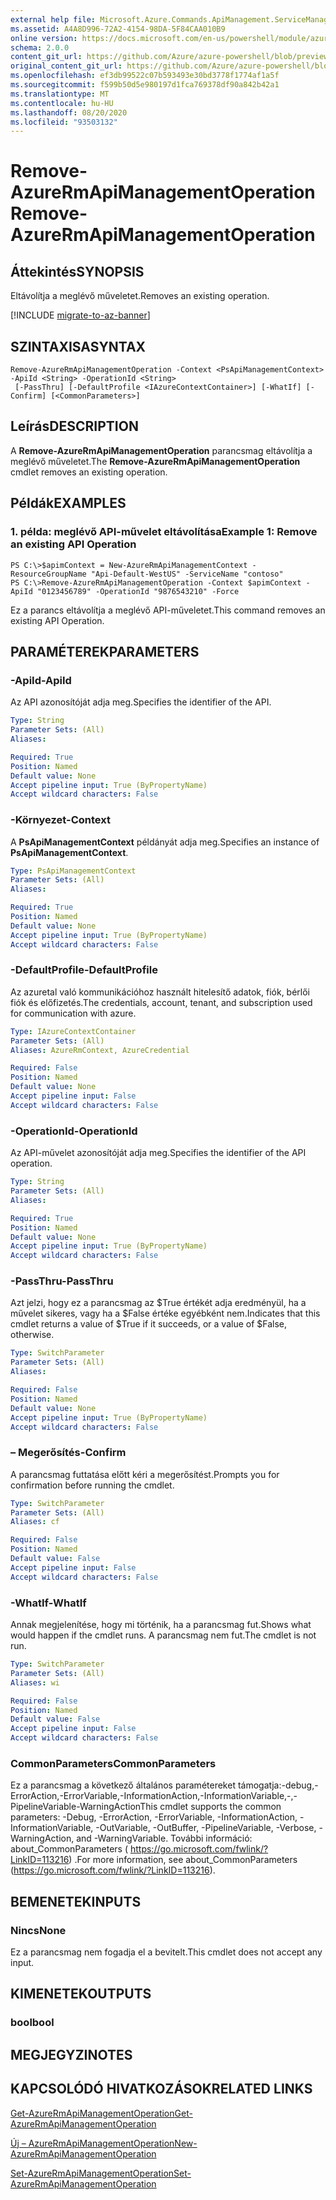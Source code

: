 ```yaml
---
external help file: Microsoft.Azure.Commands.ApiManagement.ServiceManagement.dll-Help.xml
ms.assetid: A4A8D996-72A2-4154-98DA-5F84CAA010B9
online version: https://docs.microsoft.com/en-us/powershell/module/azurerm.apimanagement/remove-azurermapimanagementoperation
schema: 2.0.0
content_git_url: https://github.com/Azure/azure-powershell/blob/preview/src/ResourceManager/ApiManagement/Commands.ApiManagement/help/Remove-AzureRmApiManagementOperation.md
original_content_git_url: https://github.com/Azure/azure-powershell/blob/preview/src/ResourceManager/ApiManagement/Commands.ApiManagement/help/Remove-AzureRmApiManagementOperation.md
ms.openlocfilehash: ef3db99522c07b593493e30bd3778f1774af1a5f
ms.sourcegitcommit: f599b50d5e980197d1fca769378df90a842b42a1
ms.translationtype: MT
ms.contentlocale: hu-HU
ms.lasthandoff: 08/20/2020
ms.locfileid: "93503132"
---
```

# <span data-ttu-id="f3f2a-101">Remove-AzureRmApiManagementOperation</span><span class="sxs-lookup"><span data-stu-id="f3f2a-101">Remove-AzureRmApiManagementOperation</span></span>

## <span data-ttu-id="f3f2a-102">Áttekintés</span><span class="sxs-lookup"><span data-stu-id="f3f2a-102">SYNOPSIS</span></span>
<span data-ttu-id="f3f2a-103">Eltávolítja a meglévő műveletet.</span><span class="sxs-lookup"><span data-stu-id="f3f2a-103">Removes an existing operation.</span></span>

[!INCLUDE [migrate-to-az-banner](../../includes/migrate-to-az-banner.md)]

## <span data-ttu-id="f3f2a-104">SZINTAXISA</span><span class="sxs-lookup"><span data-stu-id="f3f2a-104">SYNTAX</span></span>

```
Remove-AzureRmApiManagementOperation -Context <PsApiManagementContext> -ApiId <String> -OperationId <String>
 [-PassThru] [-DefaultProfile <IAzureContextContainer>] [-WhatIf] [-Confirm] [<CommonParameters>]
```

## <span data-ttu-id="f3f2a-105">Leírás</span><span class="sxs-lookup"><span data-stu-id="f3f2a-105">DESCRIPTION</span></span>
<span data-ttu-id="f3f2a-106">A **Remove-AzureRmApiManagementOperation** parancsmag eltávolítja a meglévő műveletet.</span><span class="sxs-lookup"><span data-stu-id="f3f2a-106">The **Remove-AzureRmApiManagementOperation** cmdlet removes an existing operation.</span></span>

## <span data-ttu-id="f3f2a-107">Példák</span><span class="sxs-lookup"><span data-stu-id="f3f2a-107">EXAMPLES</span></span>

### <span data-ttu-id="f3f2a-108">1. példa: meglévő API-művelet eltávolítása</span><span class="sxs-lookup"><span data-stu-id="f3f2a-108">Example 1: Remove an existing API Operation</span></span>
```
PS C:\>$apimContext = New-AzureRmApiManagementContext -ResourceGroupName "Api-Default-WestUS" -ServiceName "contoso"
PS C:\>Remove-AzureRmApiManagementOperation -Context $apimContext -ApiId "0123456789" -OperationId "9876543210" -Force
```

<span data-ttu-id="f3f2a-109">Ez a parancs eltávolítja a meglévő API-műveletet.</span><span class="sxs-lookup"><span data-stu-id="f3f2a-109">This command removes an existing API Operation.</span></span>

## <span data-ttu-id="f3f2a-110">PARAMÉTEREK</span><span class="sxs-lookup"><span data-stu-id="f3f2a-110">PARAMETERS</span></span>

### <span data-ttu-id="f3f2a-111">-ApiId</span><span class="sxs-lookup"><span data-stu-id="f3f2a-111">-ApiId</span></span>
<span data-ttu-id="f3f2a-112">Az API azonosítóját adja meg.</span><span class="sxs-lookup"><span data-stu-id="f3f2a-112">Specifies the identifier of the API.</span></span>

```yaml
Type: String
Parameter Sets: (All)
Aliases: 

Required: True
Position: Named
Default value: None
Accept pipeline input: True (ByPropertyName)
Accept wildcard characters: False
```

### <span data-ttu-id="f3f2a-113">-Környezet</span><span class="sxs-lookup"><span data-stu-id="f3f2a-113">-Context</span></span>
<span data-ttu-id="f3f2a-114">A **PsApiManagementContext** példányát adja meg.</span><span class="sxs-lookup"><span data-stu-id="f3f2a-114">Specifies an instance of **PsApiManagementContext**.</span></span>

```yaml
Type: PsApiManagementContext
Parameter Sets: (All)
Aliases: 

Required: True
Position: Named
Default value: None
Accept pipeline input: True (ByPropertyName)
Accept wildcard characters: False
```

### <span data-ttu-id="f3f2a-115">-DefaultProfile</span><span class="sxs-lookup"><span data-stu-id="f3f2a-115">-DefaultProfile</span></span>
<span data-ttu-id="f3f2a-116">Az azuretal való kommunikációhoz használt hitelesítő adatok, fiók, bérlői fiók és előfizetés.</span><span class="sxs-lookup"><span data-stu-id="f3f2a-116">The credentials, account, tenant, and subscription used for communication with azure.</span></span>
 
```yaml
Type: IAzureContextContainer
Parameter Sets: (All)
Aliases: AzureRmContext, AzureCredential

Required: False
Position: Named
Default value: None
Accept pipeline input: False
Accept wildcard characters: False
```

### <span data-ttu-id="f3f2a-117">-OperationId</span><span class="sxs-lookup"><span data-stu-id="f3f2a-117">-OperationId</span></span>
<span data-ttu-id="f3f2a-118">Az API-művelet azonosítóját adja meg.</span><span class="sxs-lookup"><span data-stu-id="f3f2a-118">Specifies the identifier of the API operation.</span></span>

```yaml
Type: String
Parameter Sets: (All)
Aliases: 

Required: True
Position: Named
Default value: None
Accept pipeline input: True (ByPropertyName)
Accept wildcard characters: False
```

### <span data-ttu-id="f3f2a-119">-PassThru</span><span class="sxs-lookup"><span data-stu-id="f3f2a-119">-PassThru</span></span>
<span data-ttu-id="f3f2a-120">Azt jelzi, hogy ez a parancsmag az $True értékét adja eredményül, ha a művelet sikeres, vagy ha a $False értéke egyébként nem.</span><span class="sxs-lookup"><span data-stu-id="f3f2a-120">Indicates that this cmdlet returns a value of $True if it succeeds, or a value of $False, otherwise.</span></span>

```yaml
Type: SwitchParameter
Parameter Sets: (All)
Aliases: 

Required: False
Position: Named
Default value: None
Accept pipeline input: True (ByPropertyName)
Accept wildcard characters: False
```

### <span data-ttu-id="f3f2a-121">– Megerősítés</span><span class="sxs-lookup"><span data-stu-id="f3f2a-121">-Confirm</span></span>
<span data-ttu-id="f3f2a-122">A parancsmag futtatása előtt kéri a megerősítést.</span><span class="sxs-lookup"><span data-stu-id="f3f2a-122">Prompts you for confirmation before running the cmdlet.</span></span>

```yaml
Type: SwitchParameter
Parameter Sets: (All)
Aliases: cf

Required: False
Position: Named
Default value: False
Accept pipeline input: False
Accept wildcard characters: False
```

### <span data-ttu-id="f3f2a-123">-WhatIf</span><span class="sxs-lookup"><span data-stu-id="f3f2a-123">-WhatIf</span></span>
<span data-ttu-id="f3f2a-124">Annak megjelenítése, hogy mi történik, ha a parancsmag fut.</span><span class="sxs-lookup"><span data-stu-id="f3f2a-124">Shows what would happen if the cmdlet runs.</span></span>
<span data-ttu-id="f3f2a-125">A parancsmag nem fut.</span><span class="sxs-lookup"><span data-stu-id="f3f2a-125">The cmdlet is not run.</span></span>

```yaml
Type: SwitchParameter
Parameter Sets: (All)
Aliases: wi

Required: False
Position: Named
Default value: False
Accept pipeline input: False
Accept wildcard characters: False
```

### <span data-ttu-id="f3f2a-126">CommonParameters</span><span class="sxs-lookup"><span data-stu-id="f3f2a-126">CommonParameters</span></span>
<span data-ttu-id="f3f2a-127">Ez a parancsmag a következő általános paramétereket támogatja:-debug,-ErrorAction,-ErrorVariable,-InformationAction,-InformationVariable,-,-PipelineVariable-WarningAction</span><span class="sxs-lookup"><span data-stu-id="f3f2a-127">This cmdlet supports the common parameters: -Debug, -ErrorAction, -ErrorVariable, -InformationAction, -InformationVariable, -OutVariable, -OutBuffer, -PipelineVariable, -Verbose, -WarningAction, and -WarningVariable.</span></span> <span data-ttu-id="f3f2a-128">További információ: about_CommonParameters ( https://go.microsoft.com/fwlink/?LinkID=113216) .</span><span class="sxs-lookup"><span data-stu-id="f3f2a-128">For more information, see about_CommonParameters (https://go.microsoft.com/fwlink/?LinkID=113216).</span></span>

## <span data-ttu-id="f3f2a-129">BEMENETEK</span><span class="sxs-lookup"><span data-stu-id="f3f2a-129">INPUTS</span></span>

### <span data-ttu-id="f3f2a-130">Nincs</span><span class="sxs-lookup"><span data-stu-id="f3f2a-130">None</span></span>
<span data-ttu-id="f3f2a-131">Ez a parancsmag nem fogadja el a bevitelt.</span><span class="sxs-lookup"><span data-stu-id="f3f2a-131">This cmdlet does not accept any input.</span></span>

## <span data-ttu-id="f3f2a-132">KIMENETEK</span><span class="sxs-lookup"><span data-stu-id="f3f2a-132">OUTPUTS</span></span>

### <span data-ttu-id="f3f2a-133">bool</span><span class="sxs-lookup"><span data-stu-id="f3f2a-133">bool</span></span>

## <span data-ttu-id="f3f2a-134">MEGJEGYZI</span><span class="sxs-lookup"><span data-stu-id="f3f2a-134">NOTES</span></span>

## <span data-ttu-id="f3f2a-135">KAPCSOLÓDÓ HIVATKOZÁSOK</span><span class="sxs-lookup"><span data-stu-id="f3f2a-135">RELATED LINKS</span></span>

[<span data-ttu-id="f3f2a-136">Get-AzureRmApiManagementOperation</span><span class="sxs-lookup"><span data-stu-id="f3f2a-136">Get-AzureRmApiManagementOperation</span></span>](./Get-AzureRmApiManagementOperation.md)

[<span data-ttu-id="f3f2a-137">Új – AzureRmApiManagementOperation</span><span class="sxs-lookup"><span data-stu-id="f3f2a-137">New-AzureRmApiManagementOperation</span></span>](./New-AzureRmApiManagementOperation.md)

[<span data-ttu-id="f3f2a-138">Set-AzureRmApiManagementOperation</span><span class="sxs-lookup"><span data-stu-id="f3f2a-138">Set-AzureRmApiManagementOperation</span></span>](./Set-AzureRmApiManagementOperation.md)


